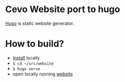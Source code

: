# Cevo Website port to hugo

[Hugo](http://gohugo.io/getting-started/quick-start/) is static website generator.

# How to build?

* [Install](http://gohugo.io/getting-started/installing/) locally
* `$ cd ~/src/website`
* `$ hugo serve`
* open locally running [website](http://localhost:1313)
